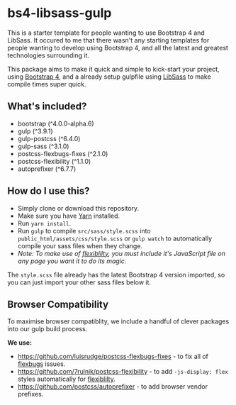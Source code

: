 # bs4-libsass-gulp
This is a starter template for people wanting to use Bootstrap 4 and LibSass. It occured to me that there wasn't any starting templates for people wanting to develop using Bootstrap 4, and all the latest and greatest technologies surrounding it.

This package aims to make it quick and simple to kick-start your project, using [Bootstrap 4](https://v4-alpha.getbootstrap.com/), and a already setup gulpfile using [LibSass](http://sass-lang.com/libsass) to make compile times super quick.

## What's included?
* bootstrap (^4.0.0-alpha.6)
* gulp (^3.9.1)
* gulp-postcss (^6.4.0)
* gulp-sass (^3.1.0)
* postcss-flexbugs-fixes (^2.1.0)
* postcss-flexibility (^1.1.0)
* autoprefixer (^6.7.7)

## How do I use this?
* Simply clone or download this repository.
* Make sure you have [Yarn](https://yarnpkg.com/en/docs/install) installed.
* Run `yarn install`.
* Run `gulp` to compile `src/sass/style.scss` into `public_html/assets/css/style.scss` or `gulp watch` to automatically compile your sass files when they change.
* *Note: To make use of [flexiblilty](https://github.com/jonathantneal/flexibility), you must include it's JavaScript file on any page you want it to do its magic.*

The `style.scss` file already has the latest Bootstrap 4 version imported, so you can just import your other sass files below it.

## Browser Compatibility
To maximise browser compatiblity, we include a handful of clever packages into our gulp build process.

**We use:**
* https://github.com/luisrudge/postcss-flexbugs-fixes - to fix all of [flexbugs](https://github.com/philipwalton/flexbugs) issues.
* https://github.com/7rulnik/postcss-flexibility - to add `-js-display: flex` styles automatically for [flexiblilty](https://github.com/jonathantneal/flexibility).
* https://github.com/postcss/autoprefixer - to add browser vendor prefixes.
